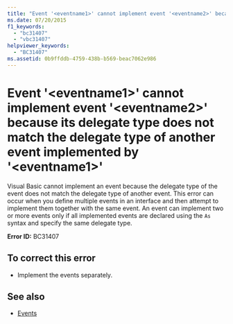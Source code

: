 ```yaml
---
title: "Event '<eventname1>' cannot implement event '<eventname2>' because its delegate type does not match the delegate type of another event implemented by '<eventname1>'"
ms.date: 07/20/2015
f1_keywords: 
  - "bc31407"
  - "vbc31407"
helpviewer_keywords: 
  - "BC31407"
ms.assetid: 0b9ffddb-4759-438b-b569-beac7062e986
---
```

# Event '\<eventname1>' cannot implement event '\<eventname2>' because its delegate type does not match the delegate type of another event implemented by '\<eventname1>'
Visual Basic cannot implement an event because the delegate type of the event does not match the delegate type of another event. This error can occur when you define multiple events in an interface and then attempt to implement them together with the same event. An event can implement two or more events only if all implemented events are declared using the `As` syntax and specify the same delegate type.  
  
 **Error ID:** BC31407  
  
## To correct this error  
  
- Implement the events separately.  
  
## See also

- [Events](../programming-guide/language-features/events/index.md)
